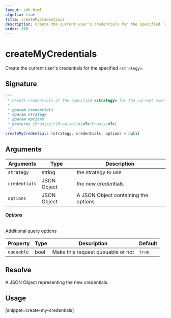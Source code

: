 ```yaml
---
layout: sdk.html
algolia: true
title: createMyCredentials
description: Create the current user's credentials for the specified `<strategy>`.
order: 200
---
```


# createMyCredentials

Create the current user's credentials for the specified `<strategy>`.

## Signature

```javascript
/**
 * Create credentials of the specified <strategy> for the current user.
 *
 * @param credentials
 * @param strategy
 * @param options
 * @returns {Promise|*|PromiseLike<T>|Promise<T>}
 */
createMyCredentials (strategy, credentials, options = null)
```

## Arguments

| Arguments    | Type    | Description
|--------------|---------|-------------
| `strategy` | string | the strategy to use
| `credentials` | JSON Object | the new credentials
| `options`  | JSON Object | A JSON Object containing the options


###### **Options**

Additional query options

| Property     | Type    | Description                       | Default |
| ---------- | ------- | --------------------------------- | ------- |
| `queuable` | bool | Make this request queuable or not | `true`  |


## Resolve

A JSON Object representing the new credentials.

## Usage

[snippet=create-my-credentials]
